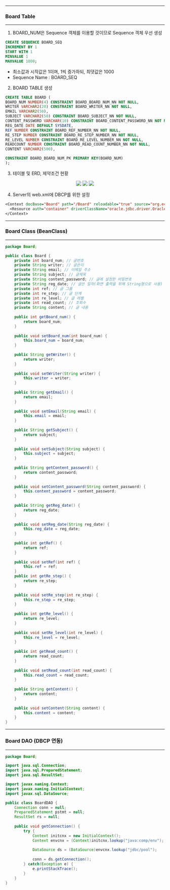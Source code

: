 -----
### Board Table
-----
1. BOARD_NUM은 Sequence 객체를 이용할 것이므로 Sequence 객체 우선 생성
```sql
CREATE SEQUENCE BOARD_SEQ 
INCREMENT BY 1
START WITH 1
MINVALUE 1
MAXVALUE 1000;
```
  - 최소값과 시작값은 1이며, 1씩 증가하되, 최댓값은 1000
  - Sequence Name : BOARD_SEQ

2. BOARD TABLE 생성
```sql
CREATE TABLE BOARD (
BOARD_NUM NUMBER(4) CONSTRAINT BOARD_BOARD_NUM_NN NOT NULL,
WRITER VARCHAR2(20) CONSTRAINT BOARD_WRITER_NN NOT NULL,
EMAIL VARCHAR2(50),
SUBJECT VARCHAR2(50) CONSTRAINT BOARD_SUBJECT_NN NOT NULL,
CONTENT_PASSWORD VARCHAR(10) CONSTRAINT BOARD_CONTENT_PASSWORD_NN NOT NULL,
REG_DATE DATE DEFAULT SYSDATE,
REF NUMBER CONSTRAINT BOARD_REF_NUMBER_NN NOT NULL,
RE_STEP NUMBER CONSTRAINT BOARD_RE_STEP_NUMBER_NN NOT NULL,
RE_LEVEL NUMBER CONSTRAINT BOARD_RE_LEVEL_NUMBER_NN NOT NULL,
READCOUNT NUMBER CONSTRAINT BOARD_READ_COUNT_NUMBER_NN NOT NULL,
CONTENT VARCHAR2(500),

CONSTRAINT BOARD_BOARD_NUM_PK PRIMARY KEY(BOARD_NUM)
);
```

3. 테이블 및 ERD, 제약조건 현황
<div align = "center">
<img src="https://github.com/sooyounghan/DataBase/assets/34672301/5bfcfcba-1c46-47ad-8db3-65d7ab75a58b">
<img src="https://github.com/sooyounghan/Web/assets/34672301/8e52cf62-66fc-4ef2-b968-0eca3d5d88bd">
<img src="https://github.com/sooyounghan/DataBase/assets/34672301/08296f65-262e-4293-9541-e0c471c7cf06">
</div>

4. Server의 web.xml에 DBCP를 위한 설정
```jsp
<Context docBase="Board" path="/Board" reloadable="true" source="org.eclipse.jst.jee.server:Board">
  <Resource auth="container" driverClassName="oracle.jdbc.driver.OracleDriver" type="javax.sql.DataSource" loginTimeout="10" maxWaits="5000" name="jdbc/pool" username="dbPractice" password="1234" url="jdbc:oracle:thin:@localhost:1521:xe"/>
</Context> 
```

-----
### Board Class (BeanClass)
-----
```java
package Board;

public class Board {
	private int board_num; // 글번호
	private String writer; // 글쓴이
	private String email; // 이메일 주소
	private String subject; // 글제목
	private String content_password; // 글에 설정한 비밀번호
	private String reg_date; // 글쓴 일자(화면 출력을 위해 String형으로 사용)
	private int ref; // 글 그룹
	private int re_step; // 글 단계
	private int re_level; // 글 레벨
	private int read_count; // 조회수
	private String content; // 글 내용
	
	public int getBoard_num() {
		return board_num;
	}
	
	public void setBoard_num(int board_num) {
		this.board_num = board_num;
	}
	
	public String getWriter() {
		return writer;
	}
	
	public void setWriter(String writer) {
		this.writer = writer;
	}
	
	public String getEmail() {
		return email;
	}
	
	public void setEmail(String email) {
		this.email = email;
	}
	
	public String getSubject() {
		return subject;
	}
	
	public void setSubject(String subject) {
		this.subject = subject;
	}
	
	public String getContent_password() {
		return content_password;
	}
	
	public void setContent_password(String content_password) {
		this.content_password = content_password;
	}
	
	public String getReg_date() {
		return reg_date;
	}
	
	public void setReg_date(String reg_date) {
		this.reg_date = reg_date;
	}
	
	public int getRef() {
		return ref;
	}
	
	public void setRef(int ref) {
		this.ref = ref;
	}
	public int getRe_step() {
		return re_step;
	}
	
	public void setRe_step(int re_step) {
		this.re_step = re_step;
	}
	
	public int getRe_level() {
		return re_level;
	}
	
	public void setRe_level(int re_level) {
		this.re_level = re_level;
	}
	
	public int getRead_count() {
		return read_count;
	}
	
	public void setRead_count(int read_count) {
		this.read_count = read_count;
	}
	
	public String getContent() {
		return content;
	}
	
	public void setContent(String content) {
		this.content = content;
	}
}
```

-----
### Board DAO (DBCP 연동)
-----
```java
package Board;

import java.sql.Connection;
import java.sql.PreparedStatement;
import java.sql.ResultSet;

import javax.naming.Context;
import javax.naming.InitialContext;
import javax.sql.DataSource;

public class BoardDAO {
	Connection conn = null;
	PreparedStatement pstmt = null;
	ResultSet rs = null;
	
	public void getConnection() {
		try {
			Context initcnx = new InitialContext();
			Context envcnx = (Context)initcnx.lookup("java:comp/env");
			
			DataSource ds = (DataSource)envcnx.lookup("jdbc/pool");
			
			conn = ds.getConnection();
		} catch(Exception e) {
			e.printStackTrace();
		}
	}
}
```
